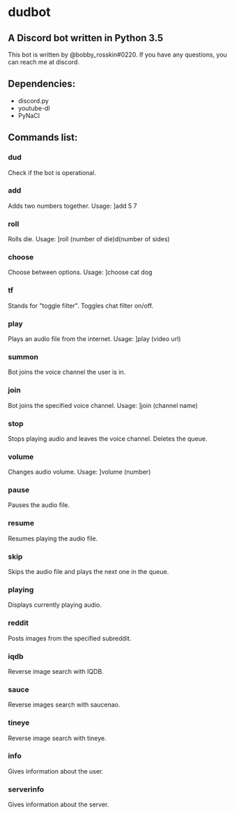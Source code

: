 # dudbot
## A Discord bot written in Python 3.5

This bot is written by @bobby_rosskin#0220.
If you have any questions, you can reach me at discord.

## Dependencies:
- discord.py
- youtube-dl
- PyNaCl

## Commands list:

### dud
Check if the bot is operational.
### add
Adds two numbers together. Usage: ]add 5 7
### roll
Rolls die. Usage: ]roll (number of die)d(number of sides)
### choose
Choose between options. Usage: ]choose cat dog
### tf
Stands for "toggle filter". Toggles chat filter on/off.
### play
Plays an audio file from the internet. Usage: ]play (video url)
### summon
Bot joins the voice channel the user is in.
### join
Bot joins the specified voice channel. Usage: ]join (channel name)
### stop
Stops playing audio and leaves the voice channel. Deletes the queue.
### volume
Changes audio volume. Usage: ]volume (number)
### pause
Pauses the audio file.
### resume
Resumes playing the audio file.
### skip
Skips the audio file and plays the next one in the queue.
### playing
Displays currently playing audio.
### reddit
Posts images from the specified subreddit.
### iqdb
Reverse image search with IQDB.
### sauce
Reverse images search with saucenao.
### tineye
Reverse image search with tineye.
### info
Gives information about the user.
### serverinfo
Gives information about the server.
